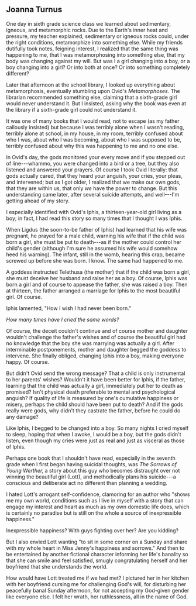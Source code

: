 ## Joanna Turnus

One day in sixth grade science class we learned about sedimentary,
igneous, and metamorphic rocks. Due to the Earth's inner heat and
pressure, my teacher explained, sedimentary or igneous rocks could,
under the right conditions, metamorphize into something else. While my
friends dutifully took notes, feigning interest, I realized that the
same thing was happening to me, that I was metamorphosing into something
else, that my body was changing against my will. But was I a girl
changing into a boy, or a boy changing into a girl? Or into both at
once? Or into something completely different?

Later that afternoon at the school library, I looked up everything about
metamorphosis, eventually stumbling upon Ovid's *Metamorphoses.* The
librarian recommended something else, claiming that a sixth-grade girl
would never understand it. But I insisted, asking why the book was even
at the library if a sixth-grade girl could not understand it.

It was one of many books that I would read, not to escape (as my father
callously insisted) but because I was terribly alone when I wasn't
reading, terribly alone at school, in my house, in my room, terribly
confused about who I was, about who I was becoming, about who I was
supposed to be, terribly confused about why this was happening to me and
no one else.

In Ovid's day, the gods monitored your every move and if you stepped out
of line---whammo, you were changed into a bird or a tree, but they also
listened and answered your prayers. Of course I took Ovid literally:
that gods actually cared, that they heard your anguish, your cries, your
pleas, and intervened; but as I got older, I realized that we make our
own gods, that they are within us, that only *we* have the power to
change. But this understanding came later, after several suicide
attempts, and well---I'm getting ahead of my story.

I especially identified with Ovid's Iphis, a thirteen-year-old girl
living as a boy; in fact, I had read this story so many times that I
thought I was Iphis.

When Ligdus (the soon-to-be father of Iphis) had learned that his wife
was pregnant, he prayed for a male child, warning his wife that if the
child was born a girl, she must be put to death---as if the mother could
control her child's gender (although I'm sure he assumed his wife would
somehow heed his warning). The infant, still in the womb, hearing this
crap, became screwed up before she was born. I know. The same had
happened to me.

A goddess instructed Telethusa (the mother) that if the child was born a
girl, she must deceive her husband and raise her as a boy. Of course,
Iphis was born a girl and of course to appease the father, she was
raised a boy. Then at thirteen, the father arranged a marriage for Iphis
to the most beautiful girl. Of course.

Iphis lamented, "How I wish I had never been born."

*How many times have I cried the same words?*

Of course, the deceit couldn't continue and of course mother and
daughter wouldn't challenge the father's wishes and of course the
beautiful girl had no knowledge that the boy she was marrying was
actually a girl. After interminable postponements, mother and daughter
begged the goddess to intervene. She finally obliged, changing Iphis
into a boy, making everyone happy. Of course.

But didn't Ovid send the wrong message? That a child is only
instrumental to her parents' wishes? Wouldn't it have been better for
Iphis, if the father, learning that the child was actually a girl,
immediately put her to death as promised? Isn't physical death
preferable to mental and psychological anguish? If quality of life is
measured by one's cumulative happiness or misery, perhaps the child
should have been put to death? And if the gods really were gods, why
didn't they castrate the father, before he could do any damage?

Like Iphis, I begged to be changed into a boy. So many nights I cried
myself to sleep, hoping that when I awoke, I would be a boy, but the
gods didn't listen, even though my cries were just as real and just as
visceral as those of Iphis.

Perhaps one book that I shouldn't have read, especially in the seventh
grade when I first began having suicidal thoughts, was *The Sorrows of
Young Werther,* a story about this guy who becomes distraught over not
winning the beautiful girl (Lott), and methodically plans his
suicide---a conscious and deliberate act no different than planning a
wedding.

I hated Lott's arrogant self-confidence, clamoring for an author who
"shows me my own world, conditions such as I live in myself with a story
that can engage my interest and heart as much as my own domestic life
does, which is certainly no paradise but is still on the whole a source
of inexpressible happiness."

Inexpressible happiness? With guys fighting over her? Are you kidding?

But I also envied Lott wanting "to sit in some corner on a Sunday and
share with my whole heart in Miss Jenny's happiness and sorrows." And
then to be entertained by another fictional character informing her
life's banality so that she can smile and feel satisfied, smugly
congratulating herself and her boyfriend that she understands the world.

How would have Lott treated me if we had met? I pictured her in her
kitchen with her boyfriend cursing me for challenging God's will, for
disturbing her peacefully banal Sunday afternoon, for not accepting my
God-given gender like everyone else. I felt her wrath, her ruthlessness,
all in the name of God.